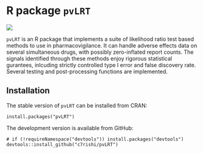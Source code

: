# R package `pvLRT`

 ![](http://cranlogs.r-pkg.org/badges/grand-total/pvLRT)



`pvLRT` is an R package that implements a suite of likelihood ratio test based methods to use in pharmacovigilance. It can handle adverse effects data on several simultaneous drugs, with possibly zero-inflated report counts. The signals identified through these methods enjoy rigorous statistical gurantees, inlcuding strictly controlled type I error and false discovery rate.  Several testing and post-processing functions are implemented.

## Installation

The stable version of `pvLRT` can be installed from CRAN:

```
install.packages("pvLRT")
```

The development version is available from GitHub:

```
# if (!requireNamespace("devtools")) install.packages("devtools")
devtools::install_github("c7rishi/pvLRT")
```
